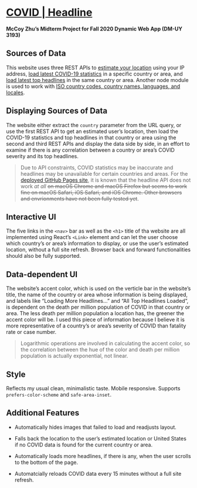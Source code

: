 # [COVID | Headline](https://zhumingcheng697.github.io/dynamic-web-midterm)

**McCoy Zhu’s Midterm Project for Fall 2020 Dynamic Web App (DM-UY 3193)**

## Sources of Data

This website uses three REST APIs to [estimate your location](https://ipapi.co) using your IP address, [load latest COVID-19 statistics](https://about-corona.net) in a specific country or area, and [load latest top headlines](https://newsapi.org) in the same country or area. Another node module is used to work with [ISO country codes, country names, languages, and locales](https://www.npmjs.com/package/country-locale-map).

## Displaying Sources of Data

The website either extract the `country` parameter from the URL query, or use the first REST API to get an estimated user’s location, then load the COVID-19 statistics and top headlines in that country or area using the second and third REST APIs and display the data side by side, in an effort to examine if there is any correlation between a country or area’s COVID severity and its top headlines.

> Due to API constraints, COVID statistics may be inaccurate and headlines may be unavailable for certain countries and areas. For the [deployed GitHub Pages site](https://zhumingcheng697.github.io/dynamic-web-midterm), it is known that the headline API does not work _at all_ ~~on macOS Chrome and macOS Firefox but seems to work fine on macOS Safari, iOS Safari, and iOS Chrome. Other browsers and envrionments have not been fully tested yet~~.

## Interactive UI

The five links in the `<nav>` bar as well as the `<h1>` title of tha website are all implemented using React’s `<Link>` element and can let the user choose which country’s or area’s information to display, or use the user’s estimated location, without a full site refresh. Browser back and forward functionalities should also be fully supported.

## Data-dependent UI

The website’s accent color, which is used on the verticle bar in the website’s title, the name of the country or area whose information is being displayed, and labels like “Loading More Headlines…” and “All Top Headlines Loaded”, is dependent on the death per million population of COVID in that country or area. The less death per million population a location has, the greener the accent color will be. I used this piece of information because I believe it is more representative of a country’s or area’s severity of COVID than fatality rate or case number.

> Logarithmic operations are involved in calculating the accent color, so the correlation between the hue of the color and death per million population is actually exponential, not linear.

## Style

Reflects my usual clean, minimalistic taste. Mobile responsive. Supports `prefers-color-scheme` and `safe-area-inset`.

## Additional Features

- Automatically hides images that failed to load and readjusts layout.

- Falls back the location to the user’s estimated location or United States if no COVID data is found for the current country or area.

- Automatically loads more headlines, if there is any, when the user scrolls to the bottom of the page.

- Automatcially reloads COVID data every 15 minutes without a full site refresh.
